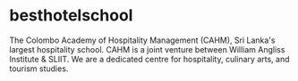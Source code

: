 # besthotelschool
The Colombo Academy of Hospitality Management (CAHM), Sri Lanka's largest hospitality school. CAHM is a joint venture between William Angliss Institute &amp; SLIIT. We are a dedicated centre for hospitality, culinary arts, and tourism studies.

